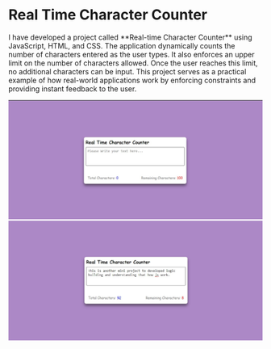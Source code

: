 # Real Time Character Counter
<p>I have developed a project called **Real-time Character Counter** using JavaScript, HTML, and CSS. The application dynamically counts the number of characters entered as the user types. It also enforces an upper limit on the number of characters allowed. Once the user reaches this limit, no additional characters can be input. This project serves as a practical example of how real-world applications work by enforcing constraints and providing instant feedback to the user.</p>
<img src='./Screenshots/SS-1.jpg'/>
<br>
<img src='./Screenshots/SS-2.jpg'/>